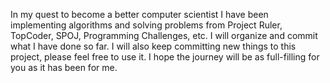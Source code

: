 In my quest to become a better computer scientist I have been implementing algorithms and solving problems from Project Ruler, TopCoder, SPOJ, Programming Challenges, etc. I will organize and commit what I have done so far. I will also keep committing new things to this project, please feel free to use it. I hope the journey will be as full-filling for you as it has been for me.